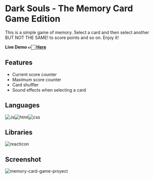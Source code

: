 # Dark Souls - The Memory Card Game Edition

This is a simple game of memory. Select a card and then select another BUT NOT THE SAME! to score points and so on. Enjoy it!

<b>Live Demo 👉🏻 <a href='https://auseta.github.io/memory-game-project/' >Here</a></b>

<h2>Features</h2>

<ul>
  <li>Current score counter</li>
  <li>Maximum score counter</li>
  <li>Card shuffler</li>
  <li>Sound effects when selecting a card</li>
</ul>

<h2>Languages</h2>

![Js](https://user-images.githubusercontent.com/89555954/209575699-e4cef2bb-82b0-4940-af3c-8dcba065bea7.png)![html](https://user-images.githubusercontent.com/89555954/209575751-b5fd3263-7175-4115-b2d2-fd8b077156bb.png)![css](https://user-images.githubusercontent.com/89555954/209575831-235980a4-c906-40cc-9c78-e5e9390d50ef.png)



<h2>Libraries</h2>

![reacticon](https://user-images.githubusercontent.com/89555954/209575594-90c62563-290f-48f7-ad3e-d8dd2b9b59aa.png)

<h2>Screenshot</h2>

![memory-card-game-proyect](https://user-images.githubusercontent.com/89555954/209702100-27371428-f5c9-4eaa-b49e-10a0a843af13.jpg)
